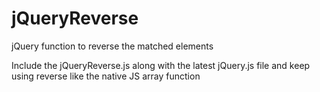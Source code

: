 jQueryReverse
=============

jQuery function to reverse the matched elements

Include the jQueryReverse.js along with the latest jQuery.js file and keep using reverse like the native JS array function
